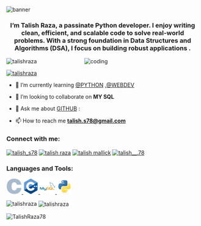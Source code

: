 <img src="https://github.com/user-attachments/assets/9446da44-28f8-4618-8aad-15f8a6fd4262" alt="banner" width="950" height="350" />

<h3 align="center"> I’m Talish Raza, a passinate Python developer. I enjoy writing clean, efficient, and scalable code to solve real-world problems. With a strong foundation in Data Structures and Algorithms (DSA), I focus on building robust applications .</h3>




<img align="right" alt="coding" width="300" src="https://thumb.r2.moele.me/t/10853/10843496/a-0005.jpg">



<p align="left"> <img src="https://komarev.com/ghpvc/?username=talishraza&label=Profile%20views&color=0e75b6&style=flat" alt="talishraza" /> </p>

<p align="left"> <a href="https://github.com/ryo-ma/github-profile-trophy"><img src="https://github-profile-trophy.vercel.app/?username=talishraza" alt="talishraza" /></a> </p>

- 🌱 I’m currently learning [@PYTHON](https://github.com/TalishRaza78/PYTHON) ,[@WEBDEV](https://github.com/TalishRaza78/WEBDEV.git)

- 👯 I’m looking to collaborate on **MY SQL**

- 💬 Ask me about  [GITHUB](https://github.com/TalishRaza78) :
- 📫 How to reach me **talish.s78@gmail.com**

<h3 align="left">Connect with me:</h3>
<p align="left">
<a href="https://twitter.com/talish_s78" target="blank"><img align="center" src="https://raw.githubusercontent.com/rahuldkjain/github-profile-readme-generator/master/src/images/icons/Social/twitter.svg" alt="talish_s78" height="30" width="40" /></a>
<a href="https://linkedin.com/in/talish raza" target="blank"><img align="center" src="https://raw.githubusercontent.com/rahuldkjain/github-profile-readme-generator/master/src/images/icons/Social/linked-in-alt.svg" alt="talish raza" height="30" width="40" /></a>
<a href="https://fb.com/talish mallick" target="blank"><img align="center" src="https://raw.githubusercontent.com/rahuldkjain/github-profile-readme-generator/master/src/images/icons/Social/facebook.svg" alt="talish mallick" height="30" width="40" /></a>
<a href="https://instagram.com/talish__.78" target="blank"><img align="center" src="https://raw.githubusercontent.com/rahuldkjain/github-profile-readme-generator/master/src/images/icons/Social/instagram.svg" alt="talish__.78" height="30" width="40" /></a>
</p>

<h3 align="left">Languages and Tools:</h3>
<p align="left"> <a href="https://www.cprogramming.com/" target="_blank" rel="noreferrer"> <img src="https://raw.githubusercontent.com/devicons/devicon/master/icons/c/c-original.svg" alt="c" width="40" height="40"/> </a> <a href="https://www.w3schools.com/cpp/" target="_blank" rel="noreferrer"> <img src="https://raw.githubusercontent.com/devicons/devicon/master/icons/cplusplus/cplusplus-original.svg" alt="cplusplus" width="40" height="40"/> </a> <a href="https://www.mysql.com/" target="_blank" rel="noreferrer"> <img src="https://raw.githubusercontent.com/devicons/devicon/master/icons/mysql/mysql-original-wordmark.svg" alt="mysql" width="40" height="40"/> </a> <a href="https://www.python.org" target="_blank" rel="noreferrer"> <img src="https://raw.githubusercontent.com/devicons/devicon/master/icons/python/python-original.svg" alt="python" width="40" height="40"/> </a> </p>

<p><img align="left" src="https://github-readme-stats.vercel.app/api/top-langs?username=talishraza&show_icons=true&locale=en&layout=compact" alt="talishraza" /></p>

<p>&nbsp;<img align="center" src="https://github-readme-stats.vercel.app/api?username=talishraza&show_icons=true&locale=en" alt="talishraza" /></p>

<p><img align="center" src="https://github-readme-streak-stats.herokuapp.com/?user=TalishRaza78&" alt="TalishRaza78" /></p>

